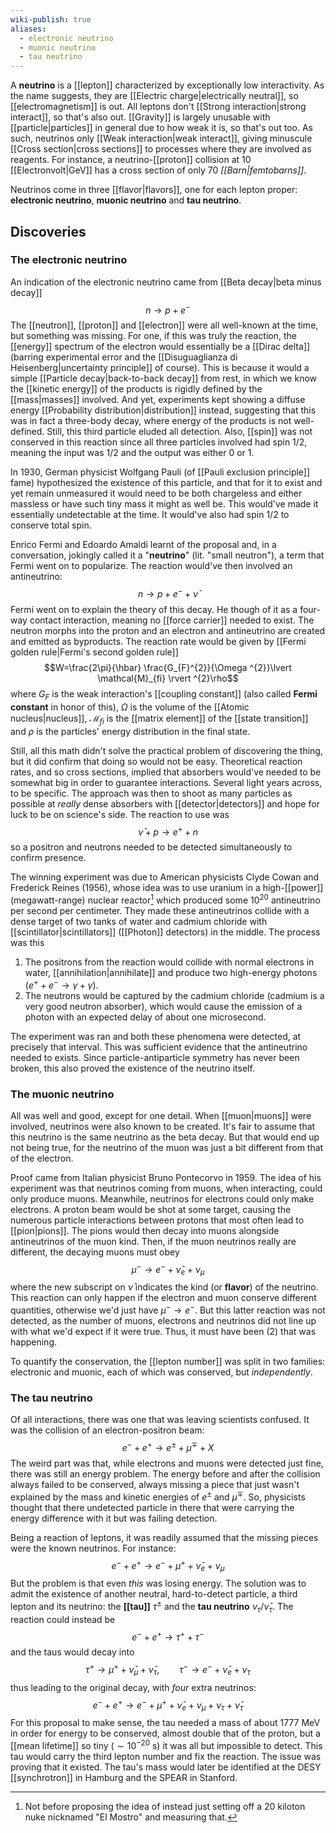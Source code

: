 ```yaml
---
wiki-publish: true
aliases:
  - electronic neutrino
  - muonic neutrino
  - tau neutrino
---
```

A **neutrino** is a [[lepton]] characterized by exceptionally low interactivity. As the name suggests, they are [[Electric charge|electrically neutral]], so [[electromagnetism]] is out. All leptons don't [[Strong interaction|strong interact]], so that's also out. [[Gravity]] is largely unusable with [[particle|particles]] in general due to how weak it is, so that's out too. As such, neutrinos only [[Weak interaction|weak interact]], giving minuscule [[Cross section|cross sections]] to processes where they are involved as reagents. For instance, a neutrino-[[proton]] collision at 10 [[Electronvolt|GeV]] has a cross section of only 70 *[[Barn|femtobarns]]*.

Neutrinos come in three [[flavor|flavors]], one for each lepton proper: **electronic neutrino**, **muonic neutrino** and **tau neutrino**.
## Discoveries
### The electronic neutrino
An indication of the electronic neutrino came from [[Beta decay|beta minus decay]]
$$n\to p+e^{-}$$
The [[neutron]], [[proton]] and [[electron]] were all well-known at the time, but something was missing. For one, if this was truly the reaction, the [[energy]] spectrum of the electron would essentially be a [[Dirac delta]] (barring experimental error and the [[Disuguaglianza di Heisenberg|uncertainty principle]] of course). This is because it would a simple [[Particle decay|back-to-back decay]] from rest, in which we know the [[kinetic energy]] of the products is rigidly defined by the [[mass|masses]] involved. And yet, experiments kept showing a diffuse energy [[Probability distribution|distribution]] instead, suggesting that this was in fact a three-body decay, where energy of the products is not well-defined. Still, this third particle eluded all detection. Also, [[spin]] was not conserved in this reaction since all three particles involved had spin 1/2, meaning the input was 1/2 and the output was either 0 or 1.

In 1930, German physicist Wolfgang Pauli (of [[Pauli exclusion principle]] fame) hypothesized the existence of this particle, and that for it to exist and yet remain unmeasured it would need to be both chargeless and either massless or have such tiny mass it might as well be. This would've made it essentially undetectable at the time. It would've also had spin 1/2 to conserve total spin.

Enrico Fermi and Edoardo Amaldi learnt of the proposal and, in a conversation, jokingly called it a "**neutrino**" (lit. "small neutron"), a term that Fermi went on to popularize. The reaction would've then involved an antineutrino:
$$n\to p+e^{-}+\bar{\nu}$$
Fermi went on to explain the theory of this decay. He though of it as a four-way contact interaction, meaning no [[force carrier]] needed to exist. The neutron morphs into the proton and an electron and antineutrino are created and emitted as byproducts. The reaction rate would be given by [[Fermi golden rule|Fermi's second golden rule]]
$$W=\frac{2\pi}{\hbar} \frac{G_{F}^{2}}{\Omega ^{2}}\lvert \mathcal{M}_{fi} \rvert ^{2}\rho$$
where $G_{F}$ is the weak interaction's [[coupling constant]] (also called **Fermi constant** in honor of this), $\Omega$ is the volume of the [[Atomic nucleus|nucleus]], $\mathcal{M}_{fi}$ is the [[matrix element]] of the [[state transition]] and $\rho$ is the particles' energy distribution in the final state.

Still, all this math didn't solve the practical problem of discovering the thing, but it did confirm that doing so would not be easy. Theoretical reaction rates, and so cross sections, implied that absorbers would've needed to be somewhat big in order to guarantee interactions. Several light years across, to be specific. The approach was then to shoot as many particles as possible at *really* dense absorbers with [[detector|detectors]] and hope for luck to be on science's side. The reaction to use was
$$\bar{\nu}+p\to e^{+}+n\tag{1}$$
so a positron and neutrons needed to be detected simultaneously to confirm presence.

The winning experiment was due to American physicists Clyde Cowan and Frederick Reines (1956), whose idea was to use uranium in a high-[[power]] (megawatt-range) nuclear reactor[^1] which produced some $10^{20}$ antineutrino per second per centimeter. They made these antineutrinos collide with a dense target of two tanks of water and cadmium chloride with [[scintillator|scintillators]] ([[Photon]] detectors) in the middle. The process was this
1. The positrons from the reaction would collide with normal electrons in water, [[annihilation|annihilate]] and produce two high-energy photons ($e^{+}+e^{-}\to \gamma+\gamma$).
2. The neutrons would be captured by the cadmium chloride (cadmium is a very good neutron absorber), which would cause the emission of a photon with an expected delay of about one microsecond.

The experiment was ran and both these phenomena were detected, at precisely that interval. This was sufficient evidence that the antineutrino needed to exists. Since particle-antiparticle symmetry has never been broken, this also proved the existence of the neutrino itself.
### The muonic neutrino
All was well and good, except for one detail. When [[muon|muons]] were involved, neutrinos were also known to be created. It's fair to assume that this neutrino is the same neutrino as the beta decay. But that would end up not being true, for the neutrino of the muon was just a bit different from that of the electron.

Proof came from Italian physicist Bruno Pontecorvo in 1959. The idea of his experiment was that neutrinos coming from muons, when interacting, could only produce muons. Meanwhile, neutrinos for electrons could only make electrons. A proton beam would be shot at some target, causing the numerous particle interactions between protons that most often lead to [[pion|pions]]. The pions would then decay into muons alongside antineutrinos of the muon kind. Then, if the muon neutrinos really are different, the decaying muons must obey
$$\mu^{-}\to e^{-}+\bar{\nu}_{e}+\nu_{\mu}\tag{2}$$
where the new subscript on $\bar{\nu}$ indicates the kind (or **flavor**) of the neutrino. This reaction can only happen if the electron and muon conserve different quantities, otherwise we'd just have $\mu^{-}\to e^{-}$. But this latter reaction was not detected, as the number of muons, electrons and neutrinos did not line up with what we'd expect if it were true. Thus, it must have been $(2)$ that was happening.

To quantify the conservation, the [[lepton number]] was split in two families: electronic and muonic, each of which was conserved, but *independently*.
### The tau neutrino
Of all interactions, there was one that was leaving scientists confused. It was the collision of an electron-positron beam:
$$e^{-}+e^{+}\to e^{\pm}+\mu^{\mp}+X$$
The weird part was that, while electrons and muons were detected just fine, there was still an energy problem. The energy before and after the collision always failed to be conserved, always missing a piece that just wasn't explained by the mass and kinetic energies of $e^{\pm}$ and $\mu^{\mp}$. So, physicists thought that there undetected particle in there that were carrying the energy difference with it but was failing detection.

Being a reaction of leptons, it was readily assumed that the missing pieces were the known neutrinos. For instance:
$$e^{-}+e^{+}\to e^{-}+\mu^{+}+\bar{\nu}_{e}+\nu_{\mu}$$
But the problem is that even *this* was losing energy. The solution was to admit the existence of another neutral, hard-to-detect particle, a third lepton and its neutrino: the **[[tau]]** $\tau^{\pm}$ and the **tau neutrino** $\nu_{\tau}/\bar{\nu}_{\tau}$. The reaction could instead be
$$e^{-}+e^{+}\to\tau^{+}+\tau^{-}$$
and the taus would decay into
$$\tau^{+}\to \mu^{+}+\bar{\nu}_{\mu}+\bar{\nu}_{\tau},\qquad \tau^{-}\to e^{-}+\bar{\nu}_{e}+\nu_{\tau}$$
thus leading to the original decay, with *four* extra neutrinos:
$$e^{-}+e^{+}\to e^{-}+\mu^{+}+\bar{\nu}_{e}+\nu_{\mu}+\nu_{\tau}+\bar{\nu}_{\tau}$$
For this proposal to make sense, the tau needed a mass of about 1777 MeV in order for energy to be conserved, almost double that of the proton, but a [[mean lifetime]] so tiny ($\sim10^{-20}\text{ s}$) it was all but impossible to detect. This tau would carry the third lepton number and fix the reaction. The issue was proving that it existed. The tau's mass would later be identified at the DESY [[synchrotron]] in Hamburg and the SPEAR in Stanford.

[^1]: Not before proposing the idea of instead just setting off a 20 kiloton nuke nicknamed "El Mostro" and measuring that.
